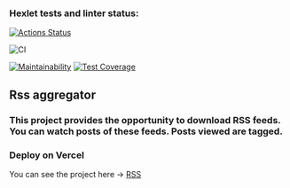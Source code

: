 ### Hexlet tests and linter status:
[![Actions Status](https://github.com/Yar56/frontend-project-lvl3/workflows/hexlet-check/badge.svg)](https://github.com/Yar56/frontend-project-lvl3/actions)

![CI](https://github.com/Yar56/frontend-project-lvl3/actions/workflows/package-ci.yml/badge.svg)

[![Maintainability](https://api.codeclimate.com/v1/badges/fb231ef1843818d83700/maintainability)](https://codeclimate.com/github/Yar56/frontend-project-lvl3/maintainability)
[![Test Coverage](https://api.codeclimate.com/v1/badges/fb231ef1843818d83700/test_coverage)](https://codeclimate.com/github/Yar56/frontend-project-lvl3/test_coverage)


## Rss aggregator
### This project provides the opportunity to download RSS feeds. You can watch posts of these feeds. Posts viewed are tagged.
### Deploy on Vercel
<span> You can see the project here </span> -> [RSS](https://frontend-project-lvl3-one-coral.vercel.app)


